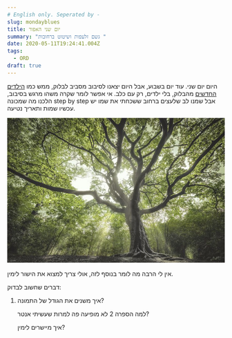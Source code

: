 ```yaml
---
# English only. Seperated by -
slug: mondayblues
title: יום שני האפור
summary: "גשם זלעפות ושיטוט ברחובות "
date: 2020-05-11T19:24:41.004Z
tags:
  - ORD
draft: true
---
```

היום יום שני. עוד יום בשבוע, אבל היום יצאנו לסיבוב מסביב לבלוק, ממש כמו [הילדים החדשים](https://en.wikipedia.org/wiki/New_Kids_on_the_Block) מהבלוק, בלי ילדים, רק עם כלב. אי אפשר לומר שקרה משהו מרגש בסיבוב, הלכנו מה שמכונה step by step אבל שמנו לב שלעצים ברחוב ששכחתי את שמו יש עכשיו שמות ותאריך נטיעה.

![תמונה של עץ](/assets/images/uploads/tree.jpg "עץ אירופי של השנה")

אין לי הרבה מה לומר בנוסף לזה, אולי צריך למצוא את הישור לימין.

דברים שחשוב לבדוק: 

1. איך משנים את הגודל של התמונה?

   למה הספרה 2 לא מופיעה פה למרות שעשיתי אנטר? 

   איך מיישרים לימין?